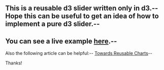This is a reusable d3 slider written only in d3.--
Hope this can be useful to get an idea of how to implement a pure d3 slider.--
--
You can see a live example [here](https://bl.ocks.org/Lulkafe/3832d628340038d9484fbd9edb705e01).--
--
Also the following article can be helpful:--
[Towards Reusable Charts](https://bost.ocks.org/mike/chart/)--

Thanks!
